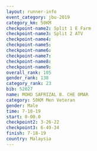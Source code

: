 ```yaml
---
layout: runner-info 
event_category: jbu-2019 
category_km: 50KM 
checkpoint-name2: Split 1 E Farm 
checkpoint-name3: Split 2 ATV 
checkpoint-name4: 
checkpoint-name5: 
checkpoint-name6: 
checkpoint-name7: 
checkpoint-name8: 
checkpoint-name9: 
overall_rank: 105
gender_rank: 138
category_rank: 23
bib: 52027
name: MOHD SAFRIZAL B. CHE OMAR
category: 50KM Men Veteran
gender: Male
time: 7-18-19
start: 0-00.0
checkpoint2: 3-26-22
checkpoint3: 6-49-34
finish: 7-18-19
country: Malaysia
---
```


